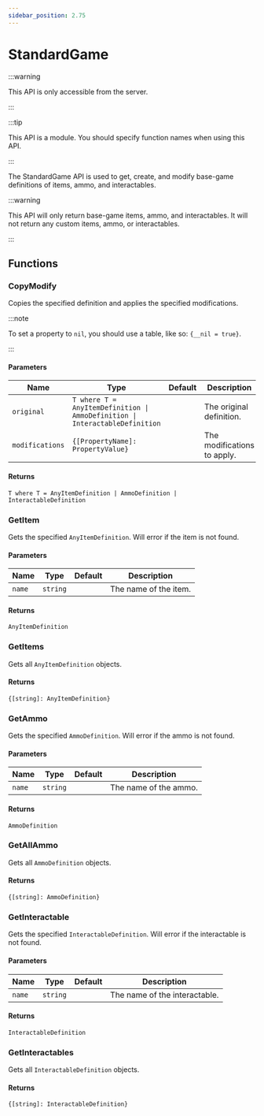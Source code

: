 ```yaml
---
sidebar_position: 2.75
---
```


# StandardGame

:::warning

This API is only accessible from the server.

:::

:::tip

This API is a module. You should specify function names when using this API.

:::

The StandardGame API is used to get, create, and modify base-game definitions of items, ammo, and interactables.

:::warning

This API will only return base-game items, ammo, and interactables. It will not return any custom items, ammo, or interactables.

:::

## Functions

### CopyModify

Copies the specified definition and applies the specified modifications.

:::note

To set a property to `nil`, you should use a table, like so: `{__nil = true}`.

:::

#### Parameters

| Name | Type | Default | Description |
| --- | --- | --- | --- |
| `original` | `T where T = AnyItemDefinition \| AmmoDefinition \| InteractableDefinition` | | The original definition. |
| `modifications` | `{[PropertyName]: PropertyValue}` | | The modifications to apply. |

#### Returns

`T where T = AnyItemDefinition | AmmoDefinition | InteractableDefinition`

### GetItem

Gets the specified `AnyItemDefinition`. Will error if the item is not found.

#### Parameters

| Name | Type | Default | Description |
| --- | --- | --- | --- |
| `name` | `string` | | The name of the item. |

#### Returns

`AnyItemDefinition`

### GetItems

Gets all `AnyItemDefinition` objects.

#### Returns

`{[string]: AnyItemDefinition}`

### GetAmmo

Gets the specified `AmmoDefinition`. Will error if the ammo is not found.

#### Parameters

| Name | Type | Default | Description |
| --- | --- | --- | --- |
| `name` | `string` | | The name of the ammo. |

#### Returns

`AmmoDefinition`

### GetAllAmmo

Gets all `AmmoDefinition` objects.

#### Returns

`{[string]: AmmoDefinition}`

### GetInteractable

Gets the specified `InteractableDefinition`. Will error if the interactable is not found.

#### Parameters

| Name | Type | Default | Description |
| --- | --- | --- | --- |
| `name` | `string` | | The name of the interactable. |

#### Returns

`InteractableDefinition`

### GetInteractables

Gets all `InteractableDefinition` objects.

#### Returns

`{[string]: InteractableDefinition}`